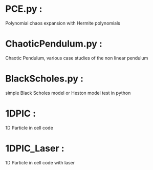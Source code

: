 # PCE.py : 
Polynomial chaos expansion with Hermite polynomials
# ChaoticPendulum.py :
Chaotic Pendulum, various case studies of the non linear pendulum
# BlackScholes.py : 
simple Black Scholes model or Heston model test in python 
# 1DPIC : 
1D Particle in cell code
# 1DPIC_Laser : 
1D Particle in cell code with laser
